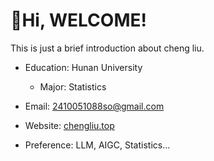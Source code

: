 # 🫰Hi, WELCOME!
This is just a brief introduction about cheng liu.

* Education: Hunan University
    * Major: Statistics
      
* Email: 2410051088so@gmail.com
    
* Website: [chengliu.top](https://chengliu.top/)
    
* Preference: LLM, AIGC, Statistics...
